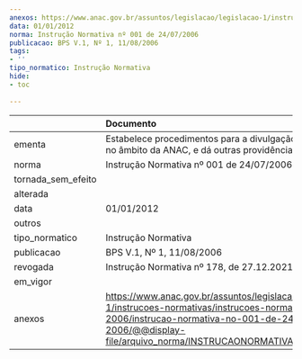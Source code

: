 ```yaml
---
anexos: https://www.anac.gov.br/assuntos/legislacao/legislacao-1/instrucoes-normativas/instrucoes-normativas-2006/instrucao-normativa-no-001-de-24-07-2006/@@display-file/arquivo_norma/INSTRUCAONORMATIVA001.pdf
data: 01/01/2012
norma: Instrução Normativa nº 001 de 24/07/2006
publicacao: BPS V.1, Nº 1, 11/08/2006
tags:
- ''
tipo_normatico: Instrução Normativa
hide: 
- toc 
 
---
```


|                    | Documento                                                                                                                                                                                                 |
|:-------------------|:----------------------------------------------------------------------------------------------------------------------------------------------------------------------------------------------------------|
| ementa             | Estabelece procedimentos para a divulgação de matérias no âmbito da ANAC, e dá outras providências.                                                                                                       |
| norma              | Instrução Normativa nº 001 de 24/07/2006                                                                                                                                                                  |
| tornada_sem_efeito |                                                                                                                                                                                                           |
| alterada           |                                                                                                                                                                                                           |
| data               | 01/01/2012                                                                                                                                                                                                |
| outros             |                                                                                                                                                                                                           |
| tipo_normatico     | Instrução Normativa                                                                                                                                                                                       |
| publicacao         | BPS V.1, Nº 1, 11/08/2006                                                                                                                                                                                 |
| revogada           | Instrução Normativa nº 178, de 27.12.2021                                                                                                                                                                 |
| em_vigor           |                                                                                                                                                                                                           |
| anexos             | https://www.anac.gov.br/assuntos/legislacao/legislacao-1/instrucoes-normativas/instrucoes-normativas-2006/instrucao-normativa-no-001-de-24-07-2006/@@display-file/arquivo_norma/INSTRUCAONORMATIVA001.pdf |